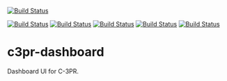 [![Build Status](https://travis-ci.org/c3pr/c3pr-dashboard.svg?branch=master)](https://travis-ci.org/c3pr/c3pr-dashboard)

[![Build Status](https://travis-ci.org/c3pr/c3pr.svg?branch=master)](https://travis-ci.org/c3pr/c3pr)
[![Build Status](https://travis-ci.org/c3pr/c3pr-brain.svg?branch=master)](https://travis-ci.org/c3pr/c3pr-brain)
[![Build Status](https://travis-ci.org/c3pr/c3pr-repo-github.svg?branch=master)](https://travis-ci.org/c3pr/c3pr-repo-github)
[![Build Status](https://travis-ci.org/c3pr/c3pr-agent.svg?branch=master)](https://travis-ci.org/c3pr/c3pr-agent)
[![Build Status](https://travis-ci.org/c3pr/node-c3pr-git-client.svg?branch=master)](https://travis-ci.org/c3pr/node-c3pr-git-client)

# c3pr-dashboard

Dashboard UI for C-3PR.